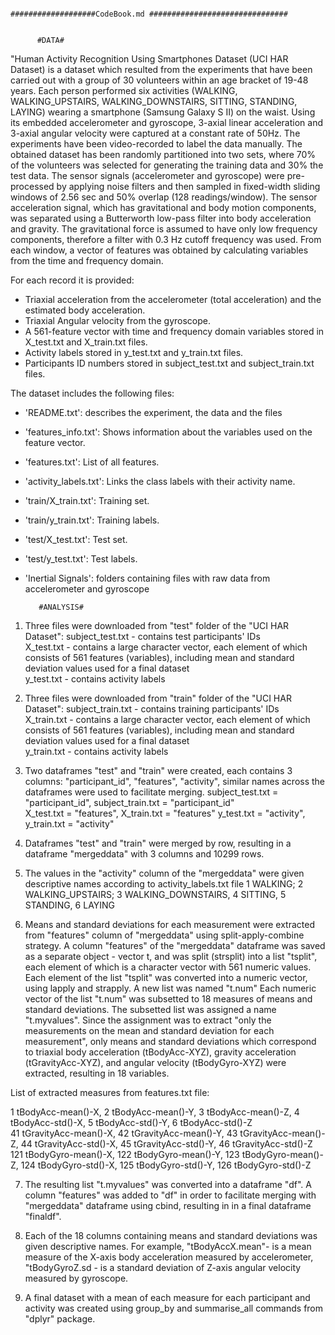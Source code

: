                                                 ###################CodeBook.md ###############################

                                                                  
          #DATA#

"Human Activity Recognition Using Smartphones Dataset (UCI HAR Dataset) is a dataset which resulted from the experiments that have been carried out with a group of 30 volunteers within an age bracket of 19-48 years. 
Each person performed six activities (WALKING, WALKING_UPSTAIRS, WALKING_DOWNSTAIRS, SITTING, STANDING, LAYING) wearing a smartphone (Samsung Galaxy S II) on the waist. 
Using its embedded accelerometer and gyroscope, 3-axial linear acceleration and 3-axial angular velocity were captured at a constant rate of 50Hz. 
The experiments have been video-recorded to label the data manually. The obtained dataset has been randomly partitioned into two sets, 
where 70% of the volunteers was selected for generating the training data and 30% the test data. 
The sensor signals (accelerometer and gyroscope) were pre-processed by applying noise filters and then sampled in fixed-width sliding windows of 2.56 sec and 
50% overlap (128 readings/window). The sensor acceleration signal, which has gravitational and body motion components, was separated using a Butterworth low-pass filter 
into body acceleration and gravity. The gravitational force is assumed to have only low frequency components, therefore a filter with 0.3 Hz cutoff frequency was used. 
From each window, a vector of features was obtained by calculating variables from the time and frequency domain. 

For each record it is provided:
- Triaxial acceleration from the accelerometer (total acceleration) and the estimated body acceleration.
- Triaxial Angular velocity from the gyroscope. 
- A 561-feature vector with time and frequency domain variables stored in X_test.txt and X_train.txt files. 
- Activity labels stored in y_test.txt and y_train.txt files. 
- Participants ID numbers stored in subject_test.txt and subject_train.txt files.


The dataset includes the following files:
       
- 'README.txt': describes the experiment, the data and the files
- 'features_info.txt': Shows information about the variables used on the feature vector.
- 'features.txt': List of all features.
- 'activity_labels.txt': Links the class labels with their activity name.
- 'train/X_train.txt': Training set.
- 'train/y_train.txt': Training labels.
- 'test/X_test.txt': Test set.
- 'test/y_test.txt': Test labels.
- 'Inertial Signals': folders containing files with raw data from accelerometer and gyroscope
        

         #ANALYSIS#


1. Three files were downloaded from "test" folder of the "UCI HAR Dataset":
       subject_test.txt - contains test participants' IDs     
       X_test.txt - contains a large character vector, each element of which consists of 561 features (variables), including    mean and standard deviation values used for a final dataset                    
       y_test.txt - contains activity labels 


2. Three files were downloaded from "train" folder of the "UCI HAR Dataset":
       subject_train.txt - contains training participants' IDs     
       X_train.txt - contains a large character vector, each element of which consists of 561 features (variables), including mean and standard deviation values used for a final dataset                   
       y_train.txt - contains activity labels 

3. Two dataframes "test" and "train" were created, each contains 3 columns: "participant_id", "features", "activity", similar names across the dataframes were used to facilitate merging.
       subject_test.txt = "participant_id", subject_train.txt = "participant_id"  
       X_test.txt = "features", X_train.txt = "features"
       y_test.txt = "activity", y_train.txt = "activity"
      
     
4. Dataframes "test" and "train" were merged by row, resulting in a dataframe "mergeddata" with 3 columns and 10299 rows. 
       
       
5. The values in the "activity" column of the "mergeddata" were given descriptive names according to activity_labels.txt file
   1 WALKING; 2 WALKING_UPSTAIRS; 3 WALKING_DOWNSTAIRS, 4 SITTING,  5 STANDING, 6 LAYING  


6. Means and standard deviations for each measurement were extracted from "features" column of "mergeddata" using split-apply-combine strategy.
   A column "features" of the "mergeddata" dataframe was saved as a separate object - vector t, and was split (strsplit) into a list "tsplit", each element of which is a character vector with 561 numeric values.
   Each element of the list "tsplit" was converted into a numeric vector, using lapply and strapply. A new list was named "t.num" 
   Each numeric vector of the list "t.num" was subsetted to 18 measures of means and standard deviations. The subsetted list was assigned a name "t.myvalues". 
   Since the assignment was to extract "only the measurements on the mean and standard deviation for each measurement",
   only means and standard deviations which correspond to triaxial body acceleration (tBodyAcc-XYZ), gravity acceleration (tGravityAcc-XYZ), and angular velocity (tBodyGyro-XYZ) were extracted, resulting in 18 variables.
   
  List of extracted measures from features.txt file:
  
  1 tBodyAcc-mean()-X, 2 tBodyAcc-mean()-Y, 3 tBodyAcc-mean()-Z, 4 tBodyAcc-std()-X, 5 tBodyAcc-std()-Y, 6 tBodyAcc-std()-Z                             
  41 tGravityAcc-mean()-X, 42 tGravityAcc-mean()-Y, 43 tGravityAcc-mean()-Z, 44 tGravityAcc-std()-X, 45 tGravityAcc-std()-Y, 46 tGravityAcc-std()-Z     
  121 tBodyGyro-mean()-X, 122 tBodyGyro-mean()-Y, 123 tBodyGyro-mean()-Z, 124 tBodyGyro-std()-X, 125 tBodyGyro-std()-Y,
  126 tBodyGyro-std()-Z  
 
7. The resulting list "t.myvalues" was converted into a dataframe "df". A column "features" was added to "df" in order to facilitate merging with "mergeddata" dataframe using cbind, resulting in in a final dataframe "finaldf".



8. Each of the 18 columns containing means and standard deviations was given descriptive names. 
   For example, "tBodyAccX.mean"- is a mean measure of the X-axis body acceleration measured by accelerometer, 
                 "tBodyGyroZ.sd - is a standard deviation of Z-axis angular velocity measured by gyroscope. 


9. A final dataset with a mean of each measure for each participant and activity was created using group_by and summarise_all commands from "dplyr" package.




